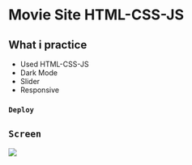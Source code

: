 # Movie Site HTML-CSS-JS

## What i practice

- Used HTML-CSS-JS
- Dark Mode
- Slider
- Responsive

### `Deploy`



## `Screen`

![](/screen.gif)
